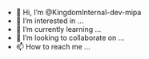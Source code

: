 - 👋 Hi, I’m @KingdomInternal-dev-mipa
- 👀 I’m interested in ...
- 🌱 I’m currently learning ...
- 💞️ I’m looking to collaborate on ...
- 📫 How to reach me ...

<!---
KingdomInternal-dev-mipa/KingdomInternal-dev-mipa is a ✨ special ✨ repository because its `README.md` (this file) appears on your GitHub profile.
You can click the Preview link to take a look at your changes.
--->
